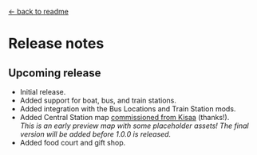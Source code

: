 ﻿[← back to readme](README.md)

# Release notes
## Upcoming release
- Initial release.
- Added support for boat, bus, and train stations.
- Added integration with the Bus Locations and Train Station mods.
- Added Central Station map [commissioned from Kisaa](https://next.nexusmods.com/profile/crystalinerose) (thanks!).  
  _This is an early preview map with some placeholder assets! The final version will be added before 1.0.0 is released._
- Added food court and gift shop.
